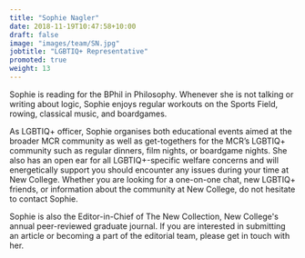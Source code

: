 ```yaml
---
title: "Sophie Nagler"
date: 2018-11-19T10:47:58+10:00
draft: false
image: "images/team/SN.jpg"
jobtitle: "LGBTIQ+ Representative"
promoted: true
weight: 13
---
```


Sophie is reading for the BPhil in Philosophy. Whenever she is not talking or writing about logic, Sophie enjoys regular workouts on the Sports Field, rowing, classical music, and boardgames.

As LGBTIQ+ officer, Sophie organises both educational events aimed at the broader MCR community as well as get-togethers for the MCR’s LGBTIQ+ community such as regular dinners, film nights, or boardgame nights. She also has an open ear for all LGBTIQ+-specific welfare concerns and will energetically support you should encounter any issues during your time at New College. Whether you are looking for a one-on-one chat, new LGBTIQ+ friends, or information about the community at New College, do not hesitate to contact Sophie.

Sophie is also the Editor-in-Chief of The New Collection, New College's annual peer-reviewed graduate journal. If you are interested in submitting an article or becoming a part of the editorial team, please get in touch with her.


